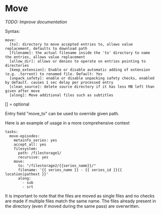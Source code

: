# Move
*TODO: Improve documentation*

Syntax:


    move:
      [to]: directory to move accepted entries to, allows value replacement, defaults to download path
      [filename]: the actual filename inside the 'to' directory to name the entries, allows value replacement
      [allow_dir]: allows or denies to operate on entries pointing to directories
      [keep_extension]: Enable or disable automatic adding of extension (e.g. .torrent) to renamed file. Default: Yes
      [unpack_safety]: enable or disable unpacking safety checks, enabled by default. causes 1 sec delay per processed entry
      [clean_source]: delete source directory if it has less MB left than given after move
      [along]: Move additional files such as subtitles


[] = optional

Entry field "move_to" can be used to override given path.

Here is an example of usage in a more comprehensive context


    tasks:
      move-episodes:
        metainfo_series: yes 
        accept_all: yes 
        filesystem:
          path: /filestorage1/
          recursive: yes 
        move:
          to: "/filestorage2/{{series_name}}/"
          filename: '{{ series_name }} - {{ series_id }}{{ location|pathext }}'
          along:
            - sub
            - srt


It is important to note that the files are moved as single files and no checks are made if multiple files match the same name. The files already present in the directory (even if moved during the same pass) are overwritten.
